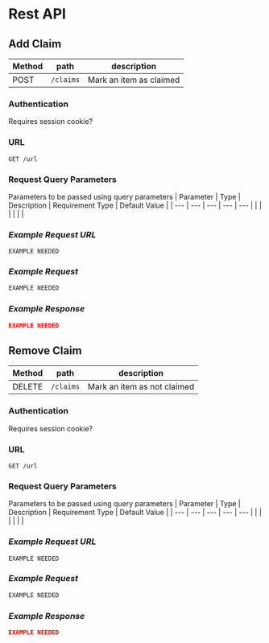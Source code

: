 # Rest API


## Add Claim

|Method|path|description|
|----|----|----|
|POST|`/claims`|Mark an item as claimed|

### Authentication
Requires session cookie?

### URL
`GET /url`

### Request Query Parameters
Parameters to be passed using query parameters
| Parameter |   Type  | Description | Requirement Type | Default Value |
| --- | --- | --- | --- | --- |
|  |  |   |  |  |

### _Example Request URL_

```
EXAMPLE NEEDED
```

### _Example Request_

```javascript
EXAMPLE NEEDED
```

### _Example Response_
```json
EXAMPLE NEEDED
```

## Remove Claim

|Method|path|description|
|----|----|----|
|DELETE|`/claims`|Mark an item as not claimed|

### Authentication
Requires session cookie?

### URL
`GET /url`

### Request Query Parameters
Parameters to be passed using query parameters
| Parameter |   Type  | Description | Requirement Type | Default Value |
| --- | --- | --- | --- | --- |
|  |  |   |  |  |

### _Example Request URL_

```
EXAMPLE NEEDED
```

### _Example Request_

```javascript
EXAMPLE NEEDED
```

### _Example Response_
```json
EXAMPLE NEEDED
```
